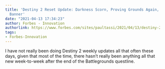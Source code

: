 ```yaml
---
title: 'Destiny 2 Reset Update: Darkness Scorn, Proving Grounds Again, Final Iron
  Banner'
date: "2021-04-13 17:34:23"
author: Forbes - Innovation
authorlink: https://www.forbes.com/sites/paultassi/2021/04/13/destiny-2-reset-update-darkness-scorn-proving-grounds-again-final-iron-banner/
tags:
- Forbes-Innovation
---
```

I have not really been doing  Destiny 2 weekly updates all that often these days, given that most of the time, there hasn’t really been anything all that new week-to-week after the end of the Battlegrounds questline.